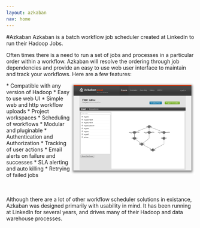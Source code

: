```yaml
---
layout: azkaban
nav: home
---
```


#Azkaban
Azkaban is a batch workflow job scheduler created at LinkedIn to run their Hadoop Jobs.

Often times there is a need to run a set of jobs and processes in a particular order within a 
workflow.  Azkaban will resolve the ordering through job dependencies and provide an easy to use 
web user interface to maintain and track your workflows. Here are a few features:

<div style="float: right;"><img title="Azkaban Flow Viewer" src="images/azkabanshot.png" ALT="Azkaban UI" width="333" height="246" /></div>
* Compatible with any version of Hadoop
* Easy to use web UI
* Simple web and http workflow uploads
* Project workspaces
* Scheduling of workflows
* Modular and pluginable
* Authentication and Authorization
* Tracking of user actions
* Email alerts on failure and successes
* SLA alerting and auto killing
* Retrying of failed jobs
<br/>
<br/>
<br/>

Although there are a lot of other workflow scheduler solutions in existance, Azkaban was designed 
primarily with usability in mind. It has been running at LinkedIn for several years, and drives
many of their Hadoop and data warehouse processes.